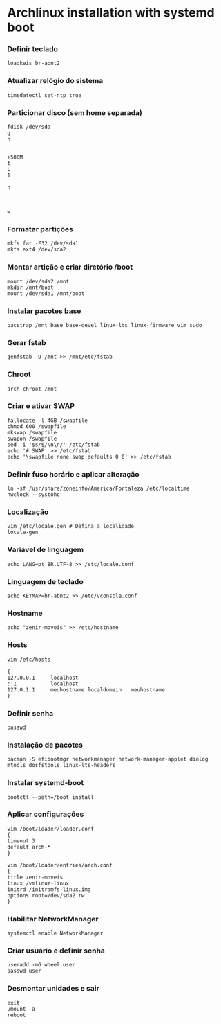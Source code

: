 # Archlinux installation with systemd boot

### Definir teclado

	loadkeis br-abnt2

### Atualizar relógio do sistema

	timedatectl set-ntp true

### Particionar disco (sem home separada)

	fdisk /dev/sda
	g
	n
	
	
	+500M
	t
	L
	1
	
	n
	
	
	
	w

### Formatar partições

	mkfs.fat -F32 /dev/sda1
	mkfs.ext4 /dev/sda2


### Montar artição e criar diretório /boot

	mount /dev/sda2 /mnt
	mkdir /mnt/boot
	mount /dev/sda1 /mnt/boot

### Instalar pacotes base

	pacstrap /mnt base base-devel linux-lts linux-firmware vim sudo

### Gerar fstab

	genfstab -U /mnt >> /mnt/etc/fstab

### Chroot

	arch-chroot /mnt

### Criar e ativar SWAP

	fallocate -l 4GB /swapfile
	chmod 600 /swapfile
	mkswap /swapfile
	swapon /swapfile
	sed -i '$s/$/\n\n/' /etc/fstab
	echo '# SWAP' >> /etc/fstab
	echo '\swapfile none swap defaults 0 0' >> /etc/fstab

### Definir fuso horário e aplicar alteração

	ln -sf /usr/share/zoneinfo/America/Fortaleza /etc/localtime
	hwclock --systohc
	
### Localização

	vim /etc/locale.gen # Defina a localidade
	locale-gen

### Variável de linguagem

	echo LANG=pt_BR.UTF-8 >> /etc/locale.conf
	
### Linguagem de teclado                                                                                                                                                                         

	echo KEYMAP=br-abnt2 >> /etc/vconsole.conf

### Hostname

	echo "zenir-moveis" >> /etc/hostname

### Hosts

	vim /etc/hosts

	{                                                                   
	127.0.0.1     localhost
	::1           localhost
	127.0.1.1     meuhostname.localdomain	meuhostname                                      
	} 

### Definir senha

	passwd

### Instalação de pacotes

	pacman -S efibootmgr networkmanager network-manager-applet dialog mtools dosfstools linux-lts-headers

### Instalar systemd-boot

	bootctl --path=/boot install

### Aplicar configurações

	vim /boot/loader/loader.conf
	{
	timeout 3
	default arch-*
	}
	
	vim /boot/loader/entries/arch.conf
	{
	title zenir-moveis
	linux /vmlinuz-linux
	initrd /initramfs-linux.img
	options root=/dev/sda2 rw
	}

### Habilitar NetworkManager

	systemctl enable NetworkManager

### Criar usuário e definir senha

	useradd -mG wheel user
	passwd user

### Desmontar unidades e sair

	exit
	umount -a
	reboot

